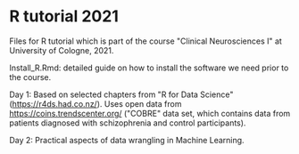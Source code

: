 # R tutorial 2021

Files for R tutorial which is part of the course "Clinical Neurosciences I" at University of Cologne, 2021. 

Install_R.Rmd: detailed guide on how to install the software we need prior to the course.

Day 1: Based on selected chapters from "R for Data Science" (https://r4ds.had.co.nz/). Uses open data from https://coins.trendscenter.org/ ("COBRE" data set, which contains data from patients diagnosed with schizophrenia and control participants).

Day 2: Practical aspects of data wrangling in Machine Learning.

